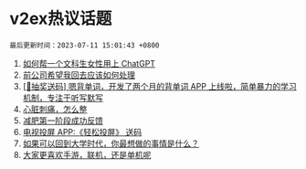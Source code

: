 # v2ex热议话题

`最后更新时间：2023-07-11 15:01:43 +0800`

1. [如何帮一个文科生女性用上 ChatGPT](https://www.v2ex.com/t/955532)
1. [前公司希望我回去应该如何处理](https://www.v2ex.com/t/955698)
1. [[🎁抽奖送码] 嗯背单词，开发了两个月的背单词 APP 上线啦，简单暴力的学习机制，专注于听写默写](https://www.v2ex.com/t/955717)
1. [心脏刺痛，怎么整](https://www.v2ex.com/t/955595)
1. [减肥第一阶段成功反馈](https://www.v2ex.com/t/955704)
1. [电视投屏 APP:《轻松投屏》 送码](https://www.v2ex.com/t/955598)
1. [如果可以回到大学时代，你最想做的事情是什么？](https://www.v2ex.com/t/955714)
1. [大家更喜欢手游，联机，还是单机呢](https://www.v2ex.com/t/955534)

